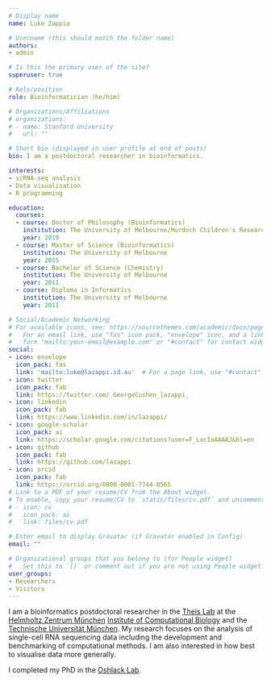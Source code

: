 ```yaml
---
# Display name
name: Luke Zappia

# Username (this should match the folder name)
authors:
- admin

# Is this the primary user of the site?
superuser: true

# Role/position
role: Bioinformatician (he/him)

# Organizations/Affiliations
# organizations:
# - name: Stanford University
#   url: ""

# Short bio (displayed in user profile at end of posts)
bio: I am a postdoctoral researcher in bioinformatics.

interests:
- scRNA-seq analysis
- Data visualisation
- R programming

education:
  courses:
  - course: Doctor of Philosophy (Bioinformatics)
    institution: The University of Melbourne/Murdoch Children's Research Institute
    year: 2019
  - course: Master of Science (Bioinformatics)
    institution: The University of Melbourne
    year: 2015
  - course: Bachelor of Science (Chemistry)
    institution: The University of Melbourne
    year: 2011
  - course: Diploma in Informatics
    institution: The University of Melbourne
    year: 2011

# Social/Academic Networking
# For available icons, see: https://sourcethemes.com/academic/docs/page-builder/#icons
#   For an email link, use "fas" icon pack, "envelope" icon, and a link in the
#   form "mailto:your-email@example.com" or "#contact" for contact widget.
social:
- icon: envelope
  icon_pack: fas
  link: 'mailto:luke@lazappi.id.au'  # For a page link, use "#contact".
- icon: twitter
  icon_pack: fab
  link: https://twitter.com/_GeorgeCushen_lazappi_
- icon: linkedin
  icon_pack: fab
  link: https://www.linkedin.com/in/lazappi/
- icon: google-scholar
  icon_pack: ai
  link: https://scholar.google.com/citations?user=F_LxcIoAAAAJ&hl=en
- icon: github
  icon_pack: fab
  link: https://github.com/lazappi
- icon: orcid
  icon_pack: fab
  link: https://orcid.org/0000-0001-7744-8565
# Link to a PDF of your resume/CV from the About widget.
# To enable, copy your resume/CV to `static/files/cv.pdf` and uncomment the lines below.
# - icon: cv
#   icon_pack: ai
#   link: files/cv.pdf

# Enter email to display Gravatar (if Gravatar enabled in Config)
email: ""

# Organizational groups that you belong to (for People widget)
#   Set this to `[]` or comment out if you are not using People widget.
user_groups:
- Researchers
- Visitors
---
```


I am a bioinformatics postdoctoral researcher in the [Theis Lab][Theis] at the
[Helmholtz Zentrum München][HMGU] [Institute of Computational Biology][ICB] and
the [Technische Universität München][TUM]. My research focuses on the analysis
of single-cell RNA sequencing data including the development and benchmarking
of computational methods. I am also interested in how best to visualise data
more generally.

I completed my PhD in the [Oshlack Lab][Oshlack].

[Theis]: https://www.helmholtz-muenchen.de/icb/research/groups/theis-lab/overview/index.html "Theis Lab"
[HMGU]: https://www.helmholtz-muenchen.de/en/helmholtz-zentrum-muenchen/index.html "Helmholtz Zentrum München"
[ICB]: https://www.helmholtz-muenchen.de/icb/index.html "Institute of Computational Biology"
[TUM]: https://www.tum.de/en/ "Technische Universität München"
[Oshlack]: http://oshlacklab.com/ "Oshlack Lab"
